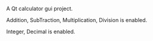 A Qt calculator gui project.

Addition, SubTraction, Multiplication, Division is enabled.

Integer, Decimal is enabled.
